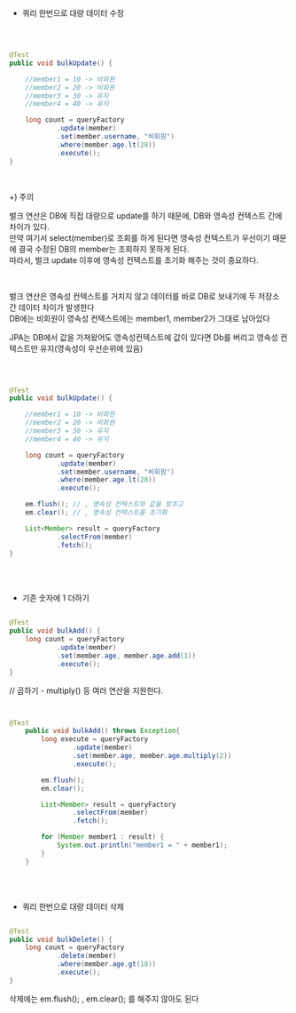 * 쿼리 한번으로 대량 데이터 수정

<br/>

```java

@Test
public void bulkUpdate() {

    //member1 = 10 -> 비회원
    //member2 = 20 -> 비회원
    //member3 = 30 -> 유지
    //member4 = 40 -> 유지

    long count = queryFactory
            .update(member)
            .set(member.username, "비회원")
            .where(member.age.lt(28))
            .execute();
}

```

<br/>

+) 주의

벌크 연산은 DB에 직접 대량으로 update를 하기 때문에, DB와 영속성 컨텍스트 간에 차이가 있다.<br/>
만약 여기서 select(member)로 조회를 하게 된다면 영속성 컨텍스트가 우선이기 때문에 결국 수정된 DB의 member는 조회하지 못하게 된다.<br/>
따라서, 벌크 update 이후에 영속성 컨텍스트를 초기화 해주는 것이 중요하다.

<br/>

벌크 연산은 영속성 컨텍스트를 거치지 않고 데이터를 바로 DB로 보내기에 두 저장소 간 데이터 차이가 발생한다 <br/>
DB에는 비회원이 영속성 컨텍스트에는 member1, member2가 그대로 남아있다

JPA는 DB에서 값을 가져왔어도 영속성컨텍스트에 값이 있다면 Db를 버리고 영속성 컨텍스트만 유지(영속성이 우선순위에 있음)

<br/>

```java

@Test
public void bulkUpdate() {

    //member1 = 10 -> 비회원
    //member2 = 20 -> 비회원
    //member3 = 30 -> 유지
    //member4 = 40 -> 유지

    long count = queryFactory
            .update(member)
            .set(member.username, "비회원")
            .where(member.age.lt(28))
            .execute();

    em.flush(); // , 영속성 컨텍스트와 값을 맞추고
    em.clear(); // , 영속성 컨텍스트를 초기화

    List<Member> result = queryFactory
            .selectFrom(member)
            .fetch();
}

```

<br/><br/>

* 기존 숫자에 1 더하기

```java

@Test
public void bulkAdd() {
    long count = queryFactory
            .update(member)
            .set(member.age, member.age.add(1)) 
            .execute();
}

```

// 곱하기 - multiply() 등 여러 연산을 지원한다.

```java


@Test
    public void bulkAdd() throws Exception{
        long execute = queryFactory
                .update(member)
                .set(member.age, member.age.multiply(2))
                .execute();

        em.flush();
        em.clear();

        List<Member> result = queryFactory
                .selectFrom(member)
                .fetch();

        for (Member member1 : result) {
            System.out.println("member1 = " + member1);
        }
    }

```

<br/><br/>

* 쿼리 한번으로 대량 데이터 삭제

```java

@Test
public void bulkDelete() {
    long count = queryFactory
            .delete(member)
            .where(member.age.gt(18))
            .execute();
}

```

삭제에는 em.flush(); , em.clear(); 를 해주지 않아도 된다
